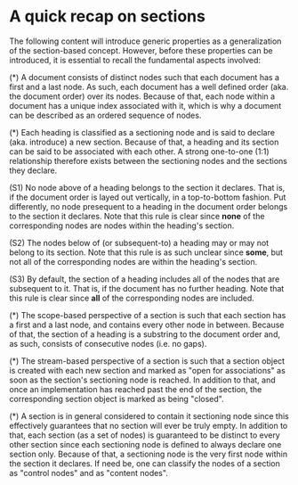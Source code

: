 
# A quick recap on sections

The following content will introduce generic properties as a generalization of
the section-based concept. However, before these properties can be introduced,
it is essential to recall the fundamental aspects involved:

(*) A document consists of distinct nodes such that each document has a first
and a last node. As such, each document has a well defined order (aka. the
document order) over its nodes. Because of that, each node within a document
has a unique index associated with it, which is why a document can be described
as an ordered sequence of nodes.

(*) Each heading is classified as a sectioning node and is said to declare
(aka. introduce) a new section. Because of that, a heading and its section
can be said to be associated with each other. A strong one-to-one (1:1)
relationship therefore exists between the sectioning nodes and the sections
they declare.

(S1) No node above of a heading belongs to the section it declares. That is,
if the document order is layed out vertically, in a top-to-bottom fashion. Put
differently, no node presequent to a heading in the document order belongs to
the section it declares. Note that this rule is clear since **none** of the
corresponding nodes are nodes within the heading's section.

(S2) The nodes below of (or subsequent-to) a heading may or may not belong to
its section. Note that this rule is as such unclear since **some**, but not all
of the corresponding nodes are within the heading's section.

(S3) By default, the section of a heading includes all of the nodes that are
subsequent to it. That is, if the document has no further heading. Note that
this rule is clear since **all** of the corresponding nodes are included.

(*) The scope-based perspective of a section is such that each section has a
first and a last node, and contains every other node in between. Because of
that, the section of a heading is a substring to the document order and, as
such, consists of consecutive nodes (i.e. no gaps).

(*) The stream-based perspective of a section is such that a section object
is created with each new section and marked as "open for associations" as soon
as the section's sectioning node is reached. In addition to that, and once an
implementation has reached past the end of the section, the corresponding
section object is marked as being "closed".

(*) A section is in general considered to contain it sectioning node since this
effectively guarantees that no section will ever be truly empty. In addition to
that, each section (as a set of nodes) is guaranteed to be distinct to every
other section since each sectioning node is defined to always declare one
section only. Because of that, a sectioning node is the very first node within
the section it declares. If need be, one can classify the nodes of a section as
"control nodes" and as "content nodes".

